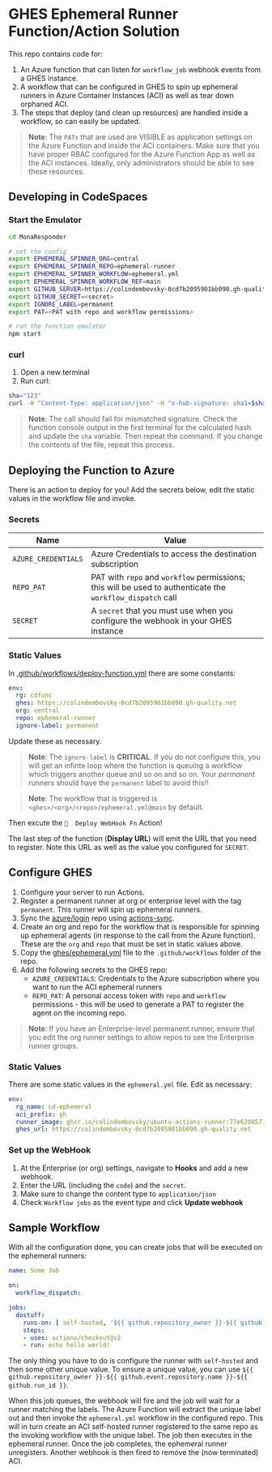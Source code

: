 # GHES Ephemeral Runner Function/Action Solution

This repo contains code for:
1. An Azure function that can listen for `workflow_job` webhook events from a GHES instance.
1. A workflow that can be configured in GHES to spin up ephemeral runners in Azure Container Instances (ACI) as well as tear down orphaned ACI.
1. The steps that deploy (and clean up resources) are handled inside a workflow, so can easily be updated.

> **Note**: The `PATs` that are used are VISIBLE as application settings on the Azure Function and inside the ACI containers. Make sure that you have proper RBAC configured for the Azure Function App as well as the ACI instances. Ideally, only administrators should be able to see these resources.

## Developing in CodeSpaces

### Start the Emulator
```bash
cd MonaResponder

# set the config
export EPHEMERAL_SPINNER_ORG=central
export EPHEMERAL_SPINNER_REPO=ephemeral-runner
export EPHEMERAL_SPINNER_WORKFLOW=ephemeral.yml
export EPHEMERAL_SPINNER_WORKFLOW_REF=main
export GITHUB_SERVER=https://colindembovsky-0cd7b2095901bb090.gh-quality.net
export GITHUB_SECRET=<secret>
export IGNORE_LABEL=permanent
export PAT=<PAT with repo and workflow permissions>

# run the function emulator
npm start
```

### curl
1. Open a new terminal
1. Run curl:
```bash
sha="123"
curl -H "Content-Type: application/json" -H "x-hub-signature: sha1=$sha" -X POST http://localhost:7071/api/WorkflowJob -L --data "@test/completed.json" -i
```

> **Note**: The call should fail for mismatched signature. Check the function console output in the first terminal for the calculated hash and update the `sha` variable. Then repeat the command. If you change the contents of the file, repeat this process.

## Deploying the Function to Azure

There is an action to deploy for you! Add the secrets below, edit the static values in the workflow file and invoke.

### Secrets

Name|Value
--|--
`AZURE_CREDENTIALS`|Azure Credentials to access the destination subscription
`REPO_PAT`|PAT with `repo` and `workflow` permissions; this will be used to authenticate the `workflow_dispatch` call
`SECRET`|A `secret` that you must use when you configure the webhook in your GHES instance

### Static Values

In [.github/workflows/deploy-function.yml](.github/workflows/deploy-function.yml) there are some constants:

```yml
env:
  rg: cdfunc
  ghes: https://colindembovsky-0cd7b2095901bb090.gh-quality.net
  org: central
  repo: ephemeral-runner
  ignore-label: permanent
```  

Update these as necessary.

> **Note**: The `ignore-label` is **CRITICAL**. If you do not configure this, you will get an infinte loop where the function is queuing a workflow which triggers another queue and so on and so on. Your _permanent_ runners should have the `permanent` label to avoid this!!

> **Note**: The workflow that is triggered is `<ghes>/<org>/<repo>/ephemeral.yml@main` by default.

Then excute the `🚀  Deploy WebHook Fn` Action!

The last step of the function (**Display URL**) will emit the URL that you need to register. Note this URL as well as the value you configured for `SECRET`.

## Configure GHES

1. Configure your server to run Actions.
1. Register a permanent runner at org or enterprise level with the tag `permanent`. This runner will spin up ephemeral runners.
1. Sync the [azure/login](https://github.com/azure/login) repo using [actions-sync](https://github.com/actions/actions-sync).
1. Create an org and repo for the workflow that is responsible for spinning up ephemeral agents (in response to the call from the Azure function). These are the `org` and `repo` that must be set in static values above.
1. Copy the [ghes/ephemeral.yml](ghes/ephemeral.yml) file to the `.github/workflows` folder of the repo.
1. Add the following secrets to the GHES repo:
   - `AZURE_CREDENTIALS`: Credentials to the Azure subscription where you want to run the ACI ephemeral runners
   - `REPO_PAT`: A personal access token with `repo` and `workflow` permissions - this will be used to generate a PAT to register the agent on the incoming repo.

> **Note**: If you have an Enterprise-level permanent runner, ensure that you edit the org runner settings to allow repos to see the Enterprise runner groups.

### Static Values

There are some static values in the `ephemeral.yml` file. Edit as necessary:

```yml
env:
  rg_name: cd-ephemeral
  aci_prefix: gh
  runner_image: ghcr.io/colindembovsky/ubuntu-actions-runner:77e620b571af517697a900c6290388d5c6ed4294
  ghes_url: https://colindembovsky-0cd7b2095901bb090.gh-quality.net
```

### Set up the WebHook

1. At the Enterprise (or org) settings, navigate to **Hooks** and add a new webhook.
1. Enter the URL (including the `code`) and the `secret`.
1. Make sure to change the content type to `application/json`
1. Check `Workflow jobs` as the event type and click **Update webhook**

## Sample Workflow

With all the configuration done, you can create jobs that will be executed on the ephemeral runners:

```yml
name: Some Job

on:
  workflow_dispatch:

jobs:
  dostuff:
    runs-on: [ self-hosted, '${{ github.repository_owner }}-${{ github.event.repository.name }}-${{ github.run_id }}' ]
    steps:
    - uses: actions/checkout@v2
    - run: echo hello world!
```

The only thing you have to do is configure the runner with `self-hosted` and then some other unique value. To ensure a unique value, you can use `${{ github.repository_owner }}-${{ github.event.repository.name }}-${{ github.run_id }}`.

When this job queues, the webhook will fire and the job will wait for a runner matching the labels. The Azure Function will extract the unique label out and then invoke the `ephemeral.yml` workflow in the configured repo. This will in turn create an ACI self-hosted runner registered to the same repo as the invoking workflow with the unique label. The job then executes in the ephemeral runner. Once the job completes, the ephemeral runner unregisters. Another webhook is then fired to remove the (now terminated) ACI.